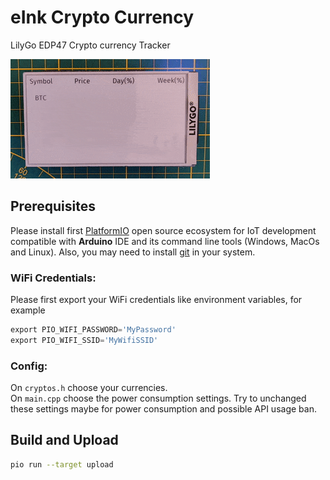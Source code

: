 # eInk Crypto Currency

LilyGo EDP47 Crypto currency Tracker

![preview](images/preview.gif)
## Prerequisites

Please install first [PlatformIO](http://platformio.org/) open source ecosystem for IoT development compatible with **Arduino** IDE and its command line tools (Windows, MacOs and Linux). Also, you may need to install [git](http://git-scm.com/) in your system.

### WiFi Credentials:

Please first export your WiFi credentials like environment variables, for example

```python
export PIO_WIFI_PASSWORD='MyPassword'
export PIO_WIFI_SSID='MyWifiSSID'
```

### Config:

On `cryptos.h` choose your currencies.  
On `main.cpp` choose the power consumption settings. Try to unchanged these settings maybe for power consumption and possible API usage ban.


## Build and Upload

```bash
pio run --target upload
```






